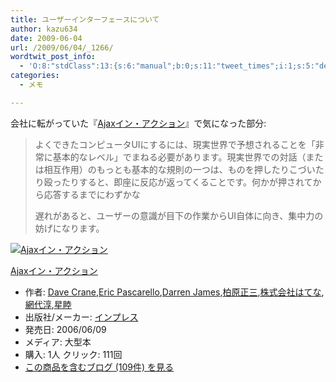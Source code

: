 ```yaml
---
title: ユーザーインターフェースについて
author: kazu634
date: 2009-06-04
url: /2009/06/04/_1266/
wordtwit_post_info:
  - 'O:8:"stdClass":13:{s:6:"manual";b:0;s:11:"tweet_times";i:1;s:5:"delay";i:0;s:7:"enabled";i:1;s:10:"separation";s:2:"60";s:7:"version";s:3:"3.7";s:14:"tweet_template";b:0;s:6:"status";i:2;s:6:"result";a:0:{}s:13:"tweet_counter";i:2;s:13:"tweet_log_ids";a:1:{i:0;i:4641;}s:9:"hash_tags";a:0:{}s:8:"accounts";a:1:{i:0;s:7:"kazu634";}}'
categories:
  - メモ

---
```

<div class="section">
<p>
    会社に転がっていた『<a href="http://d.hatena.ne.jp/asin/4844322222" onclick="__gaTracker('send', 'event', 'outbound-article', 'http://d.hatena.ne.jp/asin/4844322222', 'Ajaxイン・アクション');">Ajaxイン・アクション</a>』で気になった部分:
</p>
  
<blockquote>
<p>
      よくできたコンピュータUIにするには、現実世界で予想されることを「非常に基本的なレベル」でまねる必要があります。現実世界での対話（または相互作用）のもっとも基本的な規則の一つは、ものを押したりこづいたり殴ったりすると、即座に反応が返ってくることです。何かが押されてから応答するまでにわずかな
</p>
    
<p>
      遅れがあると、ユーザーの意識が目下の作業からUI自体に向き、集中力の妨げになります。
</p>
</blockquote>
  
<div class="hatena-asin-detail">
<a href="http://www.amazon.co.jp/dp/4844322222/?tag=hatena_st1-22&ascsubtag=d-7ibv" onclick="__gaTracker('send', 'event', 'outbound-article', 'http://www.amazon.co.jp/dp/4844322222/?tag=hatena_st1-22&ascsubtag=d-7ibv', '');"><img src="https://images-na.ssl-images-amazon.com/images/I/51XH9AM41XL._SL160_.jpg" class="hatena-asin-detail-image" alt="Ajaxイン・アクション" title="Ajaxイン・アクション" /></a></p> 
    
<div class="hatena-asin-detail-info">
<p class="hatena-asin-detail-title">
<a href="http://www.amazon.co.jp/dp/4844322222/?tag=hatena_st1-22&ascsubtag=d-7ibv" onclick="__gaTracker('send', 'event', 'outbound-article', 'http://www.amazon.co.jp/dp/4844322222/?tag=hatena_st1-22&ascsubtag=d-7ibv', 'Ajaxイン・アクション');">Ajaxイン・アクション</a>
</p>
      
<ul>
<li>
<span class="hatena-asin-detail-label">作者:</span> <a href="http://d.hatena.ne.jp/keyword/Dave%20Crane" onclick="__gaTracker('send', 'event', 'outbound-article', 'http://d.hatena.ne.jp/keyword/Dave%20Crane', 'Dave Crane');" class="keyword">Dave Crane</a>,<a href="http://d.hatena.ne.jp/keyword/Eric%20Pascarello" onclick="__gaTracker('send', 'event', 'outbound-article', 'http://d.hatena.ne.jp/keyword/Eric%20Pascarello', 'Eric Pascarello');" class="keyword">Eric Pascarello</a>,<a href="http://d.hatena.ne.jp/keyword/Darren%20James" onclick="__gaTracker('send', 'event', 'outbound-article', 'http://d.hatena.ne.jp/keyword/Darren%20James', 'Darren James');" class="keyword">Darren James</a>,<a href="http://d.hatena.ne.jp/keyword/%C7%F0%B8%B6%C0%B5%BB%B0" onclick="__gaTracker('send', 'event', 'outbound-article', 'http://d.hatena.ne.jp/keyword/%C7%F0%B8%B6%C0%B5%BB%B0', '柏原正三');" class="keyword">柏原正三</a>,<a href="http://d.hatena.ne.jp/keyword/%B3%F4%BC%B0%B2%F1%BC%D2%A4%CF%A4%C6%A4%CA" onclick="__gaTracker('send', 'event', 'outbound-article', 'http://d.hatena.ne.jp/keyword/%B3%F4%BC%B0%B2%F1%BC%D2%A4%CF%A4%C6%A4%CA', '株式会社はてな');" class="keyword">株式会社はてな</a>,<a href="http://d.hatena.ne.jp/keyword/%CC%D6%C2%E5%BD%DF" onclick="__gaTracker('send', 'event', 'outbound-article', 'http://d.hatena.ne.jp/keyword/%CC%D6%C2%E5%BD%DF', '網代淳');" class="keyword">網代淳</a>,<a href="http://d.hatena.ne.jp/keyword/%C0%B1%CB%D3" onclick="__gaTracker('send', 'event', 'outbound-article', 'http://d.hatena.ne.jp/keyword/%C0%B1%CB%D3', '星睦');" class="keyword">星睦</a>
</li>
<li>
<span class="hatena-asin-detail-label">出版社/メーカー:</span> <a href="http://d.hatena.ne.jp/keyword/%A5%A4%A5%F3%A5%D7%A5%EC%A5%B9" onclick="__gaTracker('send', 'event', 'outbound-article', 'http://d.hatena.ne.jp/keyword/%A5%A4%A5%F3%A5%D7%A5%EC%A5%B9', 'インプレス');" class="keyword">インプレス</a>
</li>
<li>
<span class="hatena-asin-detail-label">発売日:</span> 2006/06/09
</li>
<li>
<span class="hatena-asin-detail-label">メディア:</span> 大型本
</li>
<li>
<span class="hatena-asin-detail-label">購入</span>: 1人 <span class="hatena-asin-detail-label">クリック</span>: 111回
</li>
<li>
<a href="http://d.hatena.ne.jp/asin/4844322222" onclick="__gaTracker('send', 'event', 'outbound-article', 'http://d.hatena.ne.jp/asin/4844322222', 'この商品を含むブログ (109件) を見る');" target="_blank">この商品を含むブログ (109件) を見る</a>
</li>
</ul>
</div>
    
<div class="hatena-asin-detail-foot">
</div>
</div>
</div>
